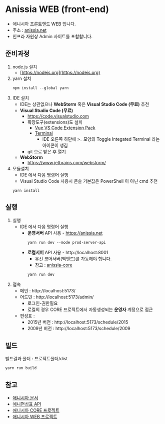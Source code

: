 # Anissia WEB (front-end)
- 애니시아 프론트엔드 WEB 입니다.
- 주소 : [anissia.net](https://anissia.net)
- 인프라 자원상 Admin 사이트를 포함합니다.

## 준비과정
1. node.js 설치
    * [https://nodejs.org](https://nodejs.org)
1. yarn 설치
   ``` shell
   npm install --global yarn
   ```
1. IDE 설치
    * IDE는 상관없으나 **WebStorm** 혹은 **Visual Studio Code (무료)** 추천
    * **Visual Studio Code (무료)**
        * https://code.visualstudio.com
        * 확장도구(extensions)도 설치
            * [Vue VS Code Extension Pack](https://marketplace.visualstudio.com/items?itemName=sdras.vue-vscode-extensionpack)
            * [Terminal](https://marketplace.visualstudio.com/items?itemName=formulahendry.terminal)
                * IDE 오른쪽 하단에 >_ 모양의 Toggle Integated Terminal 라는 아이콘이 생김
        * git 으로 받은 후 열기
    * **WebStorm**
        * https://www.jetbrains.com/webstorm/
1. 모듈설치
    * IDE 에서 다음 명령어 실행
    * Visual Studio Code 사용시 콘솔 기본값은 PowerShell 이 아닌 cmd 추천
   ``` shell
   yarn install
   ```

## 실행
1. 실행
    * IDE 에서 다음 명령어 실행
        * **운영서버** API 사용 - https://anissia.net
            ``` shell
            yarn run dev --mode prod-server-api
            ```
        * **로컬서버** API 사용 - http://localhost:8001
            - 우선 코어서버(백엔드)를 가동해야 합니다.
            - 참고 : [anissia-core](https://github.com/anissia-net/anissia-core)
            ``` shell
            yarn run dev
            ```
2. 접속
    * 메인 : http://localhost:5173/
    * 어드민 : http://localhost:5173/admin/
        * 로그인-권한필요
        * 로컬의 경우 CORE 프로젝트에서 자동생성되는 **운영자** 계정으로 접근
    * 편성표 :
        * 2015년 버전 : http://localhost:5173/schedule/2015
        * 2009년 버전 : http://localhost:5173/schedule/2009

## 빌드
빌드결과 폴더 : 프로젝트폴더/dist
``` shell
yarn run build
```


## 참고
* [애니시아 문서](https://github.com/anissia-net/document)
* [애니편성표 API](https://github.com/anissia-net/document/blob/main/api_anime_schdule.md)
* [애니시아 CORE 프로젝트](https://github.com/anissia-net/anissia-core)
* [애니시아 WEB 프로젝트](https://github.com/anissia-net/anissia-web)
